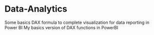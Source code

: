 # Data-Analytics
Some basics DAX formula to complete visualization for data reporting in Power BI
My basics version of DAX functions in PowerBI
